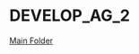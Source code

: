 # DEVELOP_AG_2
[Main Folder](https://drive.google.com/drive/folders/1ePtHdIJRDCj88a0Ko9fXQjHHK7GGpKNH?usp=sharing)
